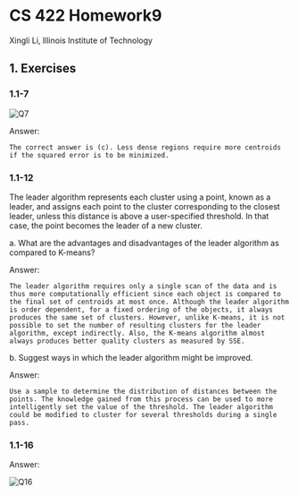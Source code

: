# CS 422 Homework9

Xingli Li, Illinois Institute of Technology

## 1. Exercises

### 1.1-7

![Q7](/media/eric/Data/IIT/CS422/cs422_hw/assignment9-Xingli-Li/image/Q7.png)

Answer:
```
The correct answer is (c). Less dense regions require more centroids if the squared error is to be minimized.
```



### 1.1-12

The leader algorithm represents each cluster using a point, known as a leader, and assigns each point to the cluster corresponding to the closest leader, unless this distance is above a user-specified threshold. In that case, the point becomes the leader of a new cluster. 

a. What are the advantages and disadvantages of the leader algorithm as compared to K-means? 

Answer:

```
The leader algorithm requires only a single scan of the data and is thus more computationally efficient since each object is compared to the final set of centroids at most once. Although the leader algorithm is order dependent, for a fixed ordering of the objects, it always produces the same set of clusters. However, unlike K-means, it is not possible to set the number of resulting clusters for the leader algorithm, except indirectly. Also, the K-means algorithm almost always produces better quality clusters as measured by SSE.
```

b. Suggest ways in which the leader algorithm might be improved.

Answer:

```
Use a sample to determine the distribution of distances between the points. The knowledge gained from this process can be used to more intelligently set the value of the threshold. The leader algorithm could be modified to cluster for several thresholds during a single pass.
```



### 1.1-16

Answer:

![Q16](/media/eric/Data/IIT/CS422/cs422_hw/assignment9-Xingli-Li/image/Q16.png)
